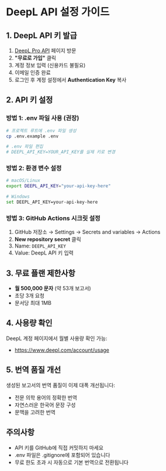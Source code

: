 # DeepL API 설정 가이드

## 1. DeepL API 키 발급

1. [DeepL Pro API](https://www.deepl.com/pro-api) 페이지 방문
2. **"무료로 가입"** 클릭
3. 계정 정보 입력 (신용카드 불필요)
4. 이메일 인증 완료
5. 로그인 후 계정 설정에서 **Authentication Key** 복사

## 2. API 키 설정

### 방법 1: .env 파일 사용 (권장)
```bash
# 프로젝트 루트에 .env 파일 생성
cp .env.example .env

# .env 파일 편집
# DEEPL_API_KEY=YOUR_API_KEY를 실제 키로 변경
```

### 방법 2: 환경 변수 설정
```bash
# macOS/Linux
export DEEPL_API_KEY="your-api-key-here"

# Windows
set DEEPL_API_KEY=your-api-key-here
```

### 방법 3: GitHub Actions 시크릿 설정
1. GitHub 저장소 → Settings → Secrets and variables → Actions
2. **New repository secret** 클릭
3. Name: `DEEPL_API_KEY`
4. Value: DeepL API 키 입력

## 3. 무료 플랜 제한사항

- **월 500,000 문자** (약 53개 보고서)
- 초당 3개 요청
- 문서당 최대 1MB

## 4. 사용량 확인

DeepL 계정 페이지에서 월별 사용량 확인 가능:
- https://www.deepl.com/account/usage

## 5. 번역 품질 개선

생성된 보고서의 번역 품질이 이제 대폭 개선됩니다:
- 전문 의학 용어의 정확한 번역
- 자연스러운 한국어 문장 구성
- 문맥을 고려한 번역

## 주의사항

- API 키를 GitHub에 직접 커밋하지 마세요
- .env 파일은 .gitignore에 포함되어 있습니다
- 무료 한도 초과 시 자동으로 기본 번역으로 전환됩니다